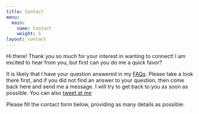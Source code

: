 ```yaml
---
title: Contact
menu:
  main:
    name: Contact
    weight: 5
layout: contact
---
```


Hi there! Thank you so much for your interest in wanting to connect! I am excited to hear from you, but first can you do me a quick favor?

It is likely that I have your question answered in my <a href="https://www.moneerrifai.com/about#faqs">FAQs</a>. Please take a look there first, and if you did not find an answer to your question, then come back here and send me a message. I will try to get back to you as soon as possible. You can also <a href="https://twitter.com/moneerrifai">tweet at me </a> <i class="fab fa-twitter"></i>

Please fill the contact form below, providing as many details as possible:
